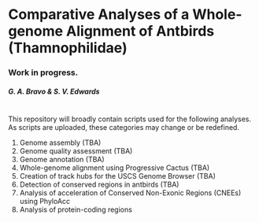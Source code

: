 # Comparative Analyses of a Whole-genome Alignment of Antbirds (Thamnophilidae)
### Work in progress.
##### G. A. Bravo & S. V. Edwards
#
This repository will broadly contain scripts used for the following analyses. As scripts are uploaded, these categories may change or be redefined.

  1. Genome assembly (TBA)
  2. Genome quality assessment (TBA)
  3. Genome annotation (TBA)
  4. Whole-genome alignment using Progressive Cactus (TBA)
  5. Creation of track hubs for the USCS Genome Browser (TBA)
  6. Detection of conserved regions in antbirds (TBA)
  7. Analysis of acceleration of Conserved Non-Exonic Regions (CNEEs) using PhyloAcc
  8. Analysis of protein-coding regions
  
